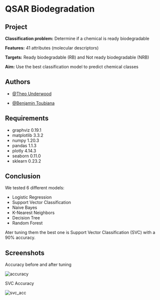 
# QSAR Biodegradation

## Project

**Classification problem:** Determine if a chemical is ready biodegradable

**Features:** 41 attributes (molecular descriptors)

**Targets:** Ready biodegradable (RB) and Not ready biodegradable (NRB)

**Aim:** Use the best classification model to predict chemical classes



## Authors

- [@Theo Underwood](https://github.com/UnderwoodTheo)

- [@Benjamin Toubiana](https://github.com/Btoubiana)


## Requirements

- graphviz            0.19.1
- matplotlib          3.3.2
- numpy               1.20.3
- pandas              1.1.3
- plotly              4.14.3
- seaborn             0.11.0
- sklearn             0.23.2
## Conclusion

We tested 6 different models:

- Logistic Regression
- Support Vector Classification
- Naive Bayes
- K-Nearest Neighbors
- Decision Tree
- Random Forest

Ater tuning them the best one is Support Vector 
Classification (SVC) with a 90% accuracy. 
## Screenshots

Accuracy before and after tuning

![accuracy](https://user-images.githubusercontent.com/96694641/147854382-e438eb5a-bd86-4487-9336-6309a85194f1.png)

SVC Accuracy

![svc_acc](https://user-images.githubusercontent.com/96694641/147854407-91db64f2-aaf2-4cf0-a2b3-cc66304a2d9a.png)
